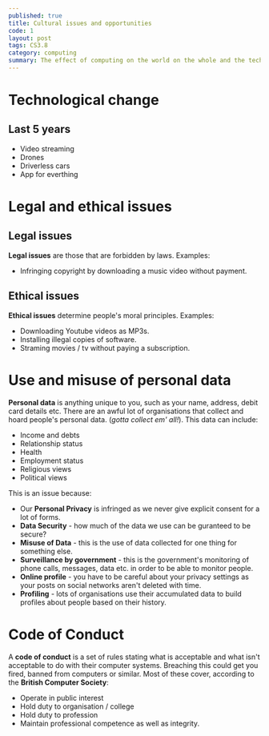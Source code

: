 ```yaml
---
published: true
title: Cultural issues and opportunities
code: 1
layout: post
tags: CS3.8
category: computing
summary: The effect of computing on the world on the whole and the technological changes it brings.
---
```

# Technological change
## Last 5 years
+ Video streaming
+ Drones
+ Driverless cars
+ App for everthing

# Legal and ethical issues

## Legal issues

**Legal issues** are those that are forbidden by laws. Examples:

+ Infringing copyright by downloading a music video without payment.

## Ethical issues

**Ethical issues** determine people's moral principles. Examples:

+ Downloading Youtube videos as MP3s.
+ Installing illegal copies of software.
+ Straming movies / tv without paying a subscription.

# Use and misuse of personal data

**Personal data** is anything unique to you, such as your name, address, debit card details etc. There are an awful lot of organisations that collect and hoard people's personal data. (*gotta collect em' all!*). This data can include:

+ Income and debts
+ Relationship status
+ Health
+ Employment status
+ Religious views
+ Political views

This is an issue because:
+ Our **Personal Privacy** is infringed as we never give explicit consent for a lot of forms.
+ **Data Security** - how much of the data we use can be guranteed to be secure?
+ **Misuse of Data** - this is the use of data collected for one thing for something else.
+ **Surveillance by government** - this is the government's monitoring of phone calls, messages, data etc. in order to be able to monitor people.
+ **Online profile** - you have to be careful about your privacy settings as your posts on social networks aren't deleted with time.
+ **Profiling** - lots of organisations use their accumulated data to build profiles about people based on their history.

# Code of Conduct
A **code of conduct** is a set of rules stating what is acceptable and what isn't acceptable to do with their computer systems. Breaching this could get you fired, banned from computers or similar. Most of these cover, according to the **British Computer Society**:

+ Operate in public interest
+ Hold duty to organisation / college
+ Hold duty to profession
+ Maintain professional competence as well as integrity.